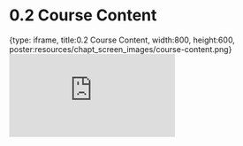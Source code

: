 # 0.2 Course Content
 
{type: iframe, title:0.2 Course Content, width:800, height:600, poster:resources/chapt_screen_images/course-content.png}
![](https://vgaysin1.github.io/CURE-MicrobialMysteries-test/course-content.html)
 

 
